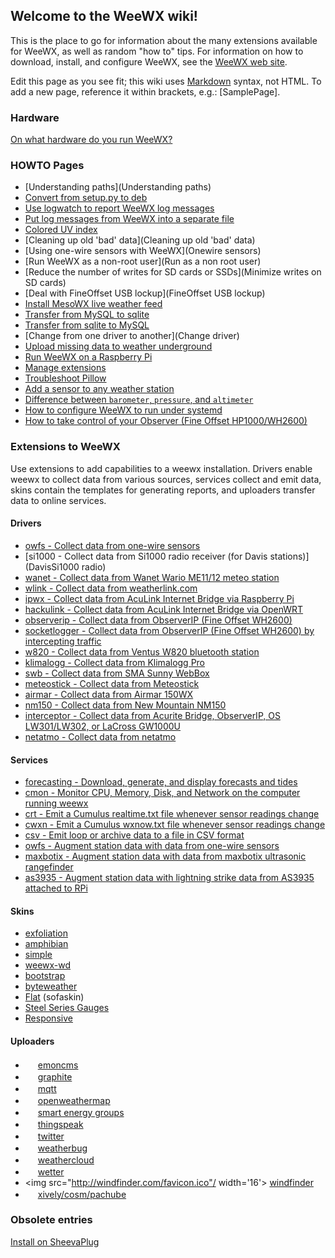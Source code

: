 ## Welcome to the WeeWX wiki!

This is the place to go for information about the many extensions available for WeeWX, as well as random "how to" tips.  For information on how to download, install, and configure WeeWX, see the [WeeWX web site](http://www.weewx.com/).

Edit this page as you see fit; this wiki uses [Markdown](https://help.github.com/articles/github-flavored-markdown/) syntax, not HTML.  To add a new page, reference it within brackets, e.g.: [SamplePage].


### Hardware
[On what hardware do you run WeeWX?](hardware)

### HOWTO Pages
* [Understanding paths](Understanding paths)
* [Convert from setup.py to deb](How%20to%20convert%20from%20setup.py%20install%20to%20debian%20install)
* [Use logwatch to report WeeWX log messages](logwatch)
* [Put log messages from WeeWX into a separate file](logging)
* [Colored UV index](Colored%20UV%20index)
* [Cleaning up old 'bad' data](Cleaning up old 'bad' data)
* [Using one-wire sensors with WeeWX](Onewire sensors)
* [Run WeeWX as a non-root user](Run as a non root user)
* [Reduce the number of writes for SD cards or SSDs](Minimize writes on SD cards)
* [Deal with FineOffset USB lockup](FineOffset USB lockup)
* [Install MesoWX live weather feed](https://bitbucket.org/lirpa/mesowx)
* [Transfer from MySQL to sqlite](Transfer%20from%20MySQL%20to%20sqlite/)
* [Transfer from sqlite to MySQL](Transfer%20from%20sqlite%20to%20MySQL)
* [Change from one driver to another](Change driver)
* [Upload missing data to weather underground](http://www.weewx.com/wunderfixer/)
* [Run WeeWX on a Raspberry Pi](Raspberry%20Pi)
* [Manage extensions](extensions)
* [Troubleshoot Pillow](Troubleshooting-Pillow)
* [Add a sensor to any weather station](add-sensor)
* [Difference between `barometer`, `pressure`, and `altimeter`](Barometer,-pressure,-and-altimeter)
* [How to configure WeeWX to run under systemd](systemd)
* [How to take control of your Observer (Fine Offset HP1000/WH2600)](observer)

### Extensions to WeeWX

Use extensions to add capabilities to a weewx installation.  Drivers enable weewx to collect data from various sources, services collect and emit data, skins contain the templates for generating reports, and uploaders transfer data to online services.

#### Drivers
* [owfs - Collect data from one-wire sensors](owfs)
* [si1000 - Collect data from Si1000 radio receiver (for Davis stations)](DavisSi1000 radio)
* [wanet - Collect data from Wanet Wario ME11/12 meteo station](https://sourceforge.net/projects/wariome11)
* [wlink - Collect data from weatherlink.com](wlink)
* [ipwx - Collect data from AcuLink Internet Bridge via Raspberry Pi](http://nincehelser.com/ipwx/)
* [hackulink - Collect data from AcuLink Internet Bridge via OpenWRT](http://geekfun.com/hackulink/)
* [observerip - Collect data from ObserverIP (Fine Offset WH2600)](https://github.com/dkmcode/weewx-observerip)
* [socketlogger - Collect data from ObserverIP (Fine Offset WH2600) by intercepting traffic](http://obrienlabs.net/redirecting-weather-station-data-from-observerip/)
* [w820 - Collect data from Ventus W820 bluetooth station](https://github.com/daduke/ventusw820)
* [klimalogg - Collect data from Klimalogg Pro](https://github.com/matthewwall/weewx-klimalogg)
* [swb - Collect data from SMA Sunny WebBox](https://github.com/matthewwall/weewx-swb)
* [meteostick - Collect data from Meteostick](https://github.com/matthewwall/weewx-meteostick)
* [airmar - Collect data from Airmar 150WX](https://github.com/fullergalway/weewx-airmar-150wx-driver)
* [nm150 - Collect data from New Mountain NM150](https://github.com/matthewwall/weewx-nm150)
* [interceptor - Collect data from Acurite Bridge, ObserverIP, OS LW301/LW302, or LaCross GW1000U](https://github.com/matthewwall/weewx-interceptor)
* [netatmo - Collect data from netatmo](https://github.com/matthewwall/weewx-netatmo)

#### Services
* [forecasting - Download, generate, and display forecasts and tides](forecasting)
* [cmon - Monitor CPU, Memory, Disk, and Network on the computer running weewx](cmon)
* [crt - Emit a Cumulus realtime.txt file whenever sensor readings change](crt)
* [cwxn - Emit a Cumulus wxnow.txt file whenever sensor readings change](cwxn)
* [csv - Emit loop or archive data to a file in CSV format](csv)
* [owfs - Augment station data with data from one-wire sensors](owfss)
* [maxbotix - Augment station data with data from maxbotix ultrasonic rangefinder](maxbotix)
* [as3935 - Augment station data with lightning strike data from AS3935 attached to RPi](as3935)

#### Skins
* [exfoliation](exfoliation)
* [amphibian](amphibian)
* [simple](simple)
* [weewx-wd](WEEWX-WD)
* [bootstrap](Bootstrap)
* [byteweather](http://davies-barnard.uk/development-and-plugins/weewx-byteweather-template/)
* [Flat](http://en.blauesledersofa.de/2015/03/flat-template-for-weewx/) (sofaskin)
* [Steel Series Gauges](https://github.com/mcrossley/SteelSeries-Weather-Gauges)
* [Responsive](responsive)

#### Uploaders
* <img src="http://emoncms.org/Theme/emoncms-logo.png" width='16'/> [emoncms](emoncms)
* <img src="http://graphite.readthedocs.org/favicon.ico" width='16'/> [graphite](https://github.com/ampledata/weewx_graphite)
* <img src="http://mqtt.org/favicon.ico" width='16'/> [mqtt](mqtt)
* <img src="http://openweathermap.org/themes/demo/assets/vendor/owm/images/OWM_logo32_32.png" width='16'/> [openweathermap](openweathermap)
* <img src="http://smartenergygroups.com/favicon.ico" width='16'/> [smart energy groups](seg)
* <img src="http://thingspeak.com/favicon.ico" width='16'/> [thingspeak](thingspeak)
* <img src="http://twitter.com/favicon.ico" width='16'/> [twitter](twitter)
* <img src="http://weatherbug.com/favicon.ico" width='16'/> [weatherbug](weatherbug)
* <img src="http://weathercloud.net/favicon.ico" width='16'/> [weathercloud](weathercloud)
* <img src="http://wetter.com/favicon.ico" width='16'/> [wetter](wetter)
* <img src="http://windfinder.com/favicon.ico"/ width='16'> [windfinder](windfinder)
* <img src="https://personal.xively.com/favicon.ico" width='16'/> [xively/cosm/pachube](xively)

### Obsolete entries

[Install on SheevaPlug](Notes%20on%20porting%20weewx%20to%20the%20SheevaPlug)